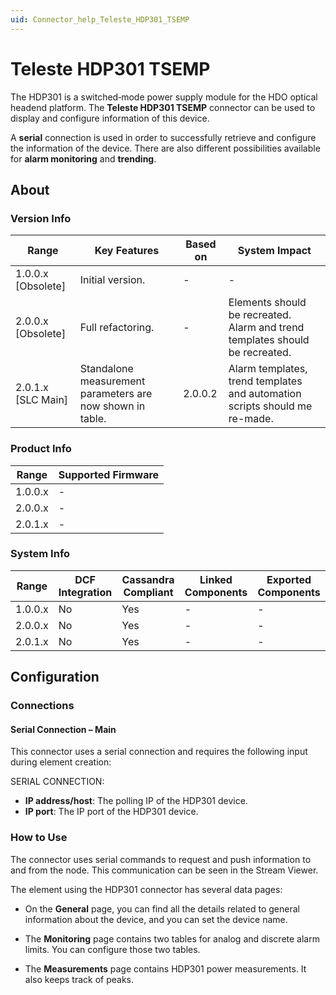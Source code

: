 ```yaml
---
uid: Connector_help_Teleste_HDP301_TSEMP
---
```


# Teleste HDP301 TSEMP

The HDP301 is a switched‐mode power supply module for the HDO optical headend platform. The **Teleste HDP301 TSEMP** connector can be used to display and configure information of this device.

A **serial** connection is used in order to successfully retrieve and configure the information of the device. There are also different possibilities available for **alarm monitoring** and **trending**.

## About

### Version Info

| Range                         | Key Features                             | Based on |                        System Impact                            |
|-------------------------------|------------------------------------------|----------|-----------------------------------------------------------------|
| 1.0.0.x [Obsolete]            | Initial version.                         | -        | -                                                               |
| 2.0.0.x [Obsolete]            | Full refactoring.                        | -        | Elements should be recreated. Alarm and trend templates should be recreated. |
| 2.0.1.x [SLC Main]            | Standalone measurement parameters are now  shown in table. | 2.0.0.2  | Alarm templates, trend templates and automation scripts should me re-made.|


### Product Info

| Range   | Supported Firmware |
|---------|--------------------|
| 1.0.0.x | -                  |
| 2.0.0.x | -                  |
| 2.0.1.x | -                  |

### System Info

| Range   | DCF Integration | Cassandra Compliant | Linked Components | Exported Components |
|---------|-----------------|---------------------|-------------------|---------------------|
| 1.0.0.x | No              | Yes                 | -                 | -                   |
| 2.0.0.x | No              | Yes                 | -                 | -                   |
| 2.0.1.x | No              | Yes                 | -                 | -                   |

## Configuration

### Connections

#### Serial Connection – Main

This connector uses a serial connection and requires the following input during element creation:

SERIAL CONNECTION:

- **IP address/host**: The polling IP of the HDP301 device.
- **IP port**: The IP port of the HDP301 device.

### How to Use

The connector uses serial commands to request and push information to and from the node. This communication can be seen in the Stream Viewer.

The element using the HDP301 connector has several data pages:

- On the **General** page, you can find all the details related to general information about the device, and you can set the device name.

- The **Monitoring** page contains two tables for analog and discrete alarm limits. You can configure those two tables.

- The **Measurements** page contains HDP301 power measurements. It also keeps track of peaks.
